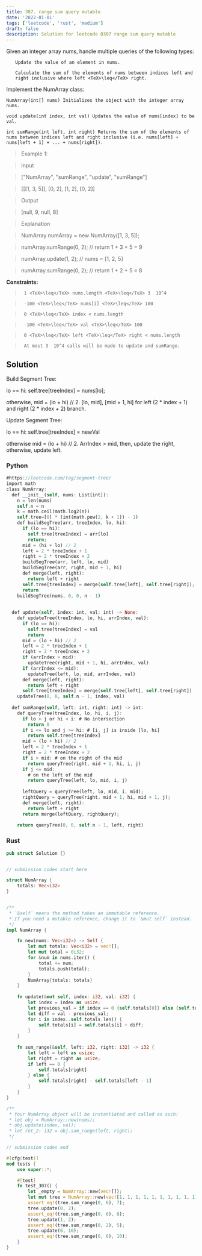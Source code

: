 ```yaml
---
title: 307. range sum query mutable
date: '2022-01-01'
tags: ['leetcode', 'rust', 'medium']
draft: false
description: Solution for leetcode 0307 range sum query mutable
---
```


 

  Given an integer array nums, handle multiple queries of the following types:

  <ol>

  	Update the value of an element in nums.

  	Calculate the sum of the elements of nums between indices left and right inclusive where left <TeX>\leq</TeX> right.

  </ol>

  Implement the NumArray class:

  

  	NumArray(int[] nums) Initializes the object with the integer array nums.

  	void update(int index, int val) Updates the value of nums[index] to be val.

  	int sumRange(int left, int right) Returns the sum of the elements of nums between indices left and right inclusive (i.e. nums[left] + nums[left + 1] + ... + nums[right]).

  

   

 >   Example 1:

  

 >   Input

 >   ["NumArray", "sumRange", "update", "sumRange"]

 >   [[[1, 3, 5]], [0, 2], [1, 2], [0, 2]]

 >   Output

 >   [null, 9, null, 8]

 >   Explanation

 >   NumArray numArray <TeX>=</TeX> new NumArray([1, 3, 5]);

 >   numArray.sumRange(0, 2); // return 1 + 3 + 5 <TeX>=</TeX> 9

 >   numArray.update(1, 2);   // nums <TeX>=</TeX> [1, 2, 5]

 >   numArray.sumRange(0, 2); // return 1 + 2 + 5 <TeX>=</TeX> 8

  

   

  **Constraints:**

  

 >   	1 <TeX>\leq</TeX> nums.length <TeX>\leq</TeX> 3  10^4

 >   	-100 <TeX>\leq</TeX> nums[i] <TeX>\leq</TeX> 100

 >   	0 <TeX>\leq</TeX> index < nums.length

 >   	-100 <TeX>\leq</TeX> val <TeX>\leq</TeX> 100

 >   	0 <TeX>\leq</TeX> left <TeX>\leq</TeX> right < nums.length

 >   	At most 3  10^4 calls will be made to update and sumRange.


## Solution
Build Segment Tree:

lo == hi: self.tree[treeIndex] = nums[lo];

otherwise, mid = (lo + hi) // 2. [lo, mid], [mid + 1, hi] for left (2 * index + 1) and right (2 * index + 2) branch. 

Update Segment Tree:

lo == hi: self.tree[treeIndex] = newVal

otherwise mid = (lo + hi) // 2. ArrIndex > mid, then, update the right, otherwise, update left.

### Python
```rust
#https://leetcode.com/tag/segment-tree/
import math
class NumArray:
  def __init__(self, nums: List[int]):
    n = len(nums)
    self.n = n
    k = math.ceil(math.log2(n))
    self.tree=[0] * (int(math.pow(2, k + 1)) - 1)
    def buildSegTree(arr, treeIndex, lo, hi):
      if (lo == hi):
        self.tree[treeIndex] = arr[lo]
        return;
      mid = (hi + lo) // 2
      left = 2 * treeIndex + 1
      right = 2 * treeIndex + 2
      buildSegTree(arr, left, lo, mid)
      buildSegTree(arr, right, mid + 1, hi)
      def merge(left, right):
        return left + right
      self.tree[treeIndex] = merge(self.tree[left], self.tree[right]);
      return
    buildSegTree(nums, 0, 0, n - 1)            
            
        
  def update(self, index: int, val: int) -> None:
    def updateTree(treeIndex, lo, hi, arrIndex, val):
      if (lo == hi):
        self.tree[treeIndex] = val
        return
      mid = (lo + hi) // 2
      left = 2 * treeIndex + 1
      right = 2 * treeIndex + 2
      if (arrIndex > mid):
        updateTree(right, mid + 1, hi, arrIndex, val)
      if (arrIndex <= mid):
        updateTree(left, lo, mid, arrIndex, val)
      def merge(left, right):
        return left + right            
      self.tree[treeIndex] = merge(self.tree[left], self.tree[right])
    updateTree(0, 0, self.n - 1, index, val)
        
  def sumRange(self, left: int, right: int) -> int:        
    def queryTree(treeIndex, lo, hi, i, j):
      if lo > j or hi < i: # No intersection
        return 0
      if i <= lo and j >= hi: # [i, j] is inside [lo, hi]
        return self.tree[treeIndex]
      mid = (lo + hi) // 2
      left = 2 * treeIndex + 1
      right = 2 * treeIndex + 2
      if i > mid: # on the right of the mid
        return queryTree(right, mid + 1, hi, i, j)
      if j <= mid:
        # on the left of the mid
        return queryTree(left, lo, mid, i, j)
            
      leftQuery = queryTree(left, lo, mid, i, mid);
      rightQuery = queryTree(right, mid + 1, hi, mid + 1, j);
      def merge(left, right):
        return left + right
      return merge(leftQuery, rightQuery);
            
    return queryTree(0, 0, self.n - 1, left, right)
```
### Rust
```rust
pub struct Solution {}


// submission codes start here

struct NumArray {
    totals: Vec<i32>
}


/** 
 * `&self` means the method takes an immutable reference.
 * If you need a mutable reference, change it to `&mut self` instead.
 */
impl NumArray {

    fn new(nums: Vec<i32>) -> Self {
        let mut totals: Vec<i32> = vec![];
        let mut total = 0i32;
        for &num in nums.iter() {
            total += num;
            totals.push(total);
        }
        NumArray{totals: totals}
    }
    
    fn update(&mut self, index: i32, val: i32) {
        let index = index as usize;
        let previous_val = if index == 0 {self.totals[0]} else {self.totals[index] - self.totals[index - 1]};
        let diff = val - previous_val;
        for i in index..self.totals.len() {
            self.totals[i] = self.totals[i] + diff;
        }        
    }
    
    fn sum_range(&self, left: i32, right: i32) -> i32 {
        let left = left as usize;
        let right = right as usize;
        if left == 0 {
            self.totals[right]
        } else {
            self.totals[right] - self.totals[left - 1]
        }
    }
}

/**
 * Your NumArray object will be instantiated and called as such:
 * let obj = NumArray::new(nums);
 * obj.update(index, val);
 * let ret_2: i32 = obj.sum_range(left, right);
 */

// submission codes end

#[cfg(test)]
mod tests {
    use super::*;

    #[test]
    fn test_307() {
        let _empty = NumArray::new(vec![]);
        let mut tree = NumArray::new(vec![1, 1, 1, 1, 1, 1, 1, 1, 1, 1]);
        assert_eq!(tree.sum_range(0, 6), 7);
        tree.update(0, 2);
        assert_eq!(tree.sum_range(0, 6), 8);
        tree.update(1, 2);
        assert_eq!(tree.sum_range(0, 2), 5);
        tree.update(6, 10);
        assert_eq!(tree.sum_range(6, 6), 10);
    }
}

```
